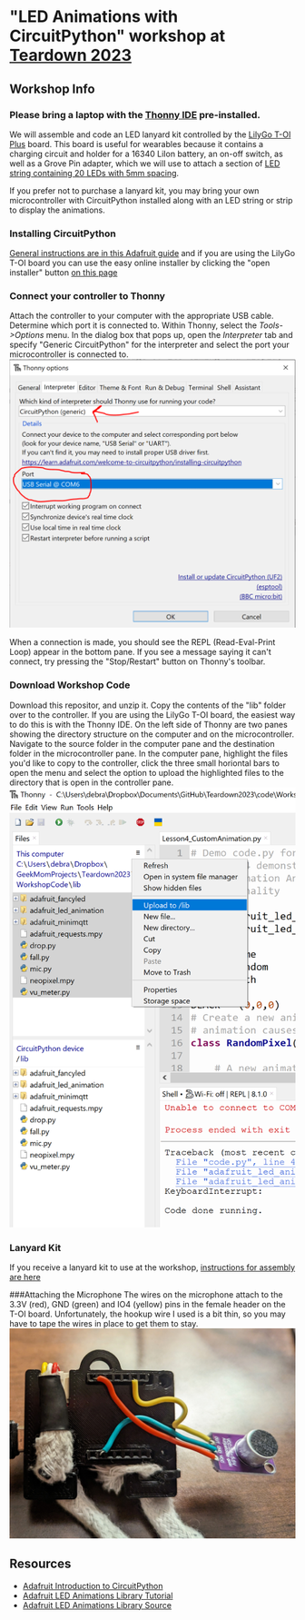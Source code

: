 # "LED Animations with CircuitPython" workshop at [Teardown 2023](https://www.crowdsupply.com/teardown/portland-2023)

## Workshop Info

### **Please bring a laptop with the [Thonny IDE](https://thonny.org/) pre-installed.**

We will assemble and code an LED lanyard kit controlled by the [LilyGo T-OI Plus](https://www.lilygo.cc/products/t-oi-plus?variant=42306652143797) board. This board is useful for wearables because it contains a charging circuit and holder for a 16340 LiIon battery, an on-off switch, as well as a Grove Pin adapter, which we will use to attach a section of [LED string containing 20 LEDs with 5mm spacing](https://www.aliexpress.us/item/3256805296356090.html).

If you prefer not to purchase a lanyard kit, you may bring your own microcontroller with CircuitPython installed along with an LED string or strip to display the animations.

### Installing CircuitPython
[General instructions are in this Adafruit guide](https://learn.adafruit.com/welcome-to-circuitpython/installing-circuitpython) and if you are using 
the LilyGo T-OI board you can use the easy online installer by clicking the "open installer" button [on this page](https://circuitpython.org/board/lilygo_ttgo_t-oi-plus/)

### Connect your controller to Thonny
Attach the controller to your computer with the appropriate USB cable. Determine which port it is connected to. Within Thonny, select the *Tools->Options* menu.
In the dialog box that pops up, open the *Interpreter* tab and specify "Generic CircuitPython" for the interpreter and select the port your microcontroller 
is connected to. 
![Thonny options dialog box](./images/ThonnyOptions.PNG)

When a connection is made, you should see the REPL (Read-Eval-Print Loop) appear in the bottom pane. If you see a message saying it can't 
connect, try pressing the "Stop/Restart" button on Thonny's toolbar.


### Download Workshop Code
Download this repositor, and unzip it. Copy the contents of the "lib" folder over to the controller. If you are using the LilyGo T-OI board, the easiest way to do
this is with the Thonny IDE. On the left side of Thonny are two panes showing the directory structure on the computer and on the microcontroller. Navigate to the
source folder in the computer pane and the destination folder in the microcontroller pane. In the computer pane, highlight the files you'd like to copy
to the controller, click the three small horiontal bars to open the menu and select the option to upload the highlighted files to the directory that
is open in the controller pane.
![Thonny options dialog box](./images/ThonnyLeftPane.PNG)

### Lanyard Kit

If you receive a lanyard kit to use at the workshop, [instructions for assembly are here](/lanyard/README.md)

###Attaching the Microphone
The wires on the microphone attach to the 3.3V (red), GND (green) and IO4 (yellow) pins in the female header on the T-OI board.
Unfortunately, the hookup wire I used is a bit thin, so you may have to tape the wires in place to get them to stay.
![Microphone wires attached to the T-OI Headers](./images/MicAttached.jpg)

## Resources

- [Adafruit Introduction to CircuitPython](https://learn.adafruit.com/welcome-to-circuitpython/overview)
- [Adafruit LED Animations Library Tutorial](https://learn.adafruit.com/circuitpython-led-animations/overview)
- [Adafruit LED Animations Library Source](https://github.com/adafruit/Adafruit_CircuitPython_LED_Animation/tree/main)
